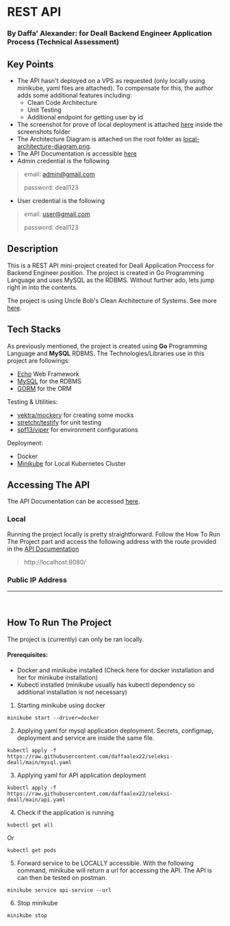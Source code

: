 # REST API 
### By **Daffa' Alexander**: for Deall Backend Engineer Application Process (Technical Assessment)

## Key Points
 * The API hasn't deployed on a VPS as requested (only locally using minikube, yaml files are attached). To compensate for this, the author adds some additional features including:
    - Clean Code Architecture
    - Unit Testing
    - Additional endpoint for getting user by id
 * The screenshot for prove of local deployment is attached [here](https://google.com) inside the screenshots folder
 * The Architecture Diagram is attached on the root folder as [local-architecture-diagram.png](https://github.com/daffaalex22/seleksi-deall/blob/main/local-architecture-diagram.png).
 * The API Documentation is accessible [here](https://documenter.getpostman.com/view/17548510/UzJFudHb)
 * Admin credential is the following
 > email: admin@gmail.com
 > 
 > password: deall123

 * User credential is the following
 > email: user@gmail.com
 > 
 > password: deall123

## Description
This is a REST API mini-project created for Deall Application Proccess for Backend Engineer position. The project is created in Go Programming Language and uses MySQL as the RDBMS. Without further ado, lets jump right in into the contents.

The project is using Uncle Bob's Clean Architecture of Systems. See more [here](https://blog.cleancoder.com/uncle-bob/2012/08/13/the-clean-architecture.html).
<br>
## Tech Stacks
As previously mentioned, the project is created using **Go**  Programming Language and **MySQL** RDBMS. The Technologies/Libraries use in this project are followings:
 * [Echo](echo.labstack.com) Web Framework
 * [MySQL](https://www.mysql.com/) for the RDBMS
 * [GORM](https://gorm.io/) for the ORM
 
Testing & Utilities:
 * [vektra/mockery](https://github.com/vektra/mockery) for creating some mocks
 * [stretchr/testify](https://github.com/stretchr/testify) for unit testing
 * [spf13/viper](https://github.com/spf13/viper) for environment configurations

Deployment:
 * Docker
 * [Minikube](https://minikube.sigs.k8s.io/docs/) for Local Kubernetes Cluster

## Accessing The API
The API Documentation can be accessed [here](https://documenter.getpostman.com/view/17548510/UzJFudHb).

### Local
Running the project locally is pretty straightforward. Follow the How To Run The Project part and access the following address with the route provided in the [API Documentation](https://documenter.getpostman.com/view/17548510/UzJFudHb)
> http://localhost:8080/

### Public IP Address
---
<br>

## How To Run The Project
The project is (currently) can only be ran locally.

#### Prerequisites:
* Docker and minikube installed (Check here for docker installation and her for minikube installation)
* Kubectl installed (minikube usually has kubectl dependency so additional installation is not necessary)

1. Starting minikube using docker
```
minikube start --driver=docker
```

2. Applying yaml for mysql application deployment. Secrets, configmap, deployment and service are inside the same file.
```
kubectl apply -f https://raw.githubusercontent.com/daffaalex22/seleksi-deall/main/mysql.yaml
```

3. Applying yaml for API application deployment
```
kubectl apply -f https://raw.githubusercontent.com/daffaalex22/seleksi-deall/main/api.yaml
```

4. Check if the application is running
```
kubectl get all
```
Or
```
kubectl get pods
```

5. Forward service to be LOCALLY accessible. With the following command, minikube will return a url for accessing the API. The API is can then be tested on postman.
```
minikube service api-service --url
```

6. Stop minikube
```
minikube stop
```

